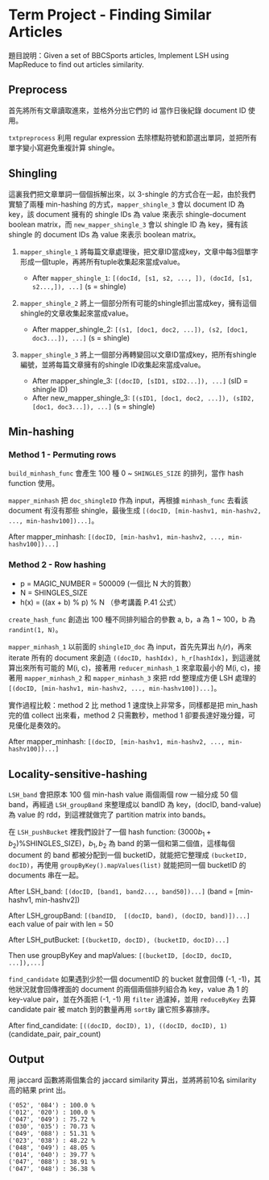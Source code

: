 # Term Project - Finding Similar Articles

題目說明：Given a set of BBCSports articles, Implement LSH using MapReduce to find out articles similarity.


## Preprocess
首先將所有文章讀取進來，並格外分出它們的 id 當作日後紀錄 document ID 使用。

`txtpreprocess` 利用 regular expression 去除標點符號和節選出單詞，並把所有單字變小寫避免重複計算 shingle。
## Shingling
這裏我們把文章單詞一個個拆解出來，以 3-shingle 的方式合在一起，由於我們實驗了兩種 min-hashing 的方式，`mapper_shingle_3` 會以 document ID 為 key，該 document 擁有的 shingle IDs 為 value 來表示 shingle-document boolean matrix，而 `new_mapper_shingle_3` 會以 shingle ID 為 key，擁有該 shingle 的 document IDs 為 value 來表示 boolean matrix。

1. `mapper_shingle_1` 將每篇文章處理後，把文章ID當成key，文章中每3個單字形成一個tuple，再將所有tuple收集起來當成value。
    - After `mapper_shingle_1`: `[(docId, [s1, s2, ..., ]), (docId, [s1, s2...,]), ...]` (s = shingle)

2. `mapper_shingle_2` 將上一個部分所有可能的shingle抓出當成key，擁有這個shingle的文章收集起來當成value。
    - After mapper_shingle_2: `[(s1, [doc1, doc2, ...]), (s2, [doc1, doc3...]), ...]` (s = shingle)
3. `mapper_shingle_3` 將上一個部分再轉變回以文章ID當成key，把所有shingle編號，並將每篇文章擁有的shingle ID收集起來當成value。
    - After mapper_shingle_3: `[(docID, [sID1, sID2...]), ...]` (sID = shingle ID)
    - After new_mapper_shingle_3: `[(sID1, [doc1, doc2, ...]), (sID2, [doc1, doc3...]), ...]` (s = shingle)

## Min-hashing
### Method 1 - Permuting rows

`build_minhash_func` 會產生 100 種 0 ~ `SHINGLES_SIZE` 的排列，當作 hash function 使用。

`mapper_minhash` 把 `doc_shingleID` 作為 input，再根據 `minhash_func` 去看該 document 有沒有那些 shingle，最後生成 `[(docID, [min-hashv1, min-hashv2, ..., min-hashv100])...]`。

After mapper_minhash: `[(docID, [min-hashv1, min-hashv2, ..., min-hashv100])...]`

### Method 2 - Row hashing
- p = MAGIC_NUMBER = 500009 (一個比 N 大的質數）
- N = SHINGLES_SIZE
- h(x) = ((ax + b) % p) % N    （參考講義 P.41 公式）

`create_hash_func` 創造出 100 種不同排列組合的參數 a, b，a 為 1 ~ 100，b 為 `randint(1, N)`。


`mapper_minhash_1` 以前面的 `shingleID_doc` 為 input，首先先算出 $h_i(r)$，再來 iterate 所有的 document 來創造 `((docID, hashIdx), h_r[hashIdx]`，到這邊就算出來所有可能的 M(i, c)，接著用 `reducer_minhash_1` 來拿取最小的 M(i, c)，接著用 `mapper_minhash_2` 和 `mapper_minhash_3` 來把 rdd 整理成方便 LSH 處理的 `[(docID, [min-hashv1, min-hashv2, ..., min-hashv100])...]`。

實作過程比較：method 2 比 method 1 速度快上非常多，同樣都是把 min_hash 完的值 collect 出來看，method 2 只需數秒，method 1 卻要長達好幾分鐘，可見優化是奏效的。

After mapper_minhash: `[(docID, [min-hashv1, min-hashv2, ..., min-hashv100])...]`

## Locality-sensitive-hashing
`LSH_band` 會把原本 100 個 min-hash value 兩個兩個 row 一組分成 50 個 band，再經過 `LSH_groupBand` 來整理成以 bandID 為 key，(docID, band-value) 為 value 的 rdd，到這裡就做完了 partition matrix into bands。

在 `LSH_pushBucket` 裡我們設計了一個 hash function: $(3000 b_1 + b_2) \% \text{SHINGLES_SIZE})$，$b_1, b_2$ 為 band 的第一個和第二個值，這樣每個 document 的 band 都被分配到一個 bucketID，就能把它整理成 `(bucketID, docID)`，再使用 `groupByKey().mapValues(list)` 就能把同一個 bucketID 的 documents 串在一起。

After LSH_band: `[(docID, [band1, band2..., band50])...]` (band = [min-hashv1, min-hashv2])

After LSH_groupBand: `[(bandID,  [(docID, band), (docID, band)])...]` each value of pair with len = 50

After LSH_putBucket: `[(bucketID, docID), (bucketID, docID)...]`

Then use groupByKey and mapValues: `[(bucketID, [docID, docID, ...]),...]`

`find_candidate` 如果遇到少於一個 documentID 的 bucket 就會回傳 (-1, -1)，其他狀況就會回傳裡面的 document 的兩個兩個排列組合為 key，value 為 1 的 key-value pair，並在外面把 (-1, -1) 用 `filter` 過濾掉，並用 `reduceByKey` 去算 candidate pair 被 match 到的數量再用 `sortBy` 讓它照多寡排序。

After find_candidate: `[((docID, docID), 1), ((docID, docID), 1)` (candidate_pair, pair_count)

## Output
用 jaccard 函數將兩個集合的 jaccard similarity 算出，並將將前10名 similarity 高的結果 print 出。
```
('052', '084') : 100.0 %
('012', '020') : 100.0 %
('047', '049') : 75.72 %
('030', '035') : 70.73 %
('049', '088') : 51.31 %
('023', '038') : 48.22 %
('048', '049') : 48.05 %
('014', '040') : 39.77 %
('047', '088') : 38.91 %
('047', '048') : 36.38 %
```
